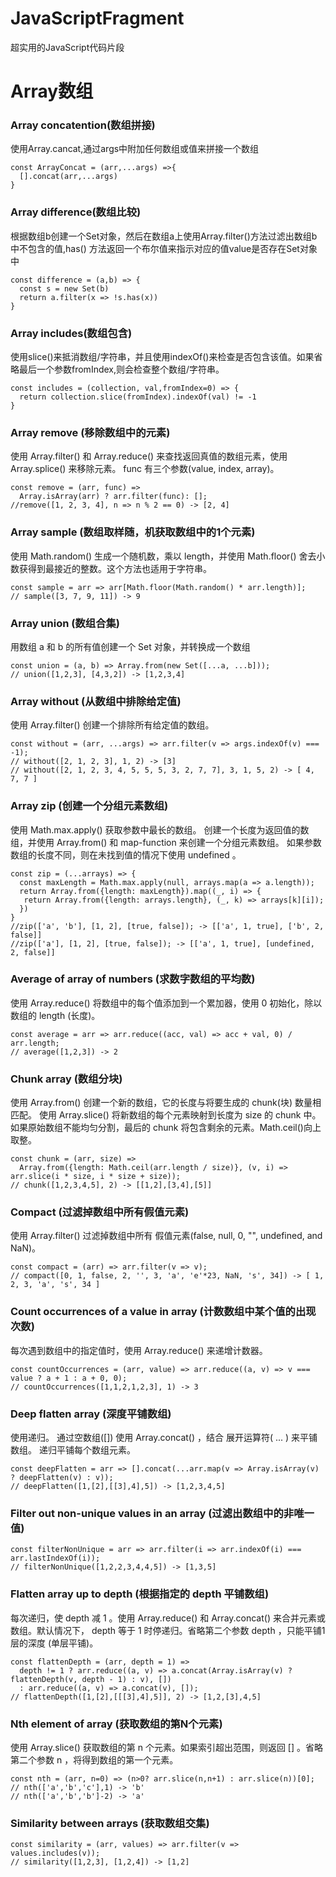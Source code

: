 # JavaScriptFragment
超实用的JavaScript代码片段

# Array数组
### Array concatention(数组拼接)
使用Array.cancat,通过args中附加任何数组或值来拼接一个数组
```
const ArrayConcat = (arr,...args) =>{
  [].concat(arr,...args)
}
```
### Array difference(数组比较)
根据数组b创建一个Set对象，然后在数组a上使用Array.filter()方法过滤出数组b中不包含的值,has() 方法返回一个布尔值来指示对应的值value是否存在Set对象中
```
const difference = (a,b) => {
  const s = new Set(b)
  return a.filter(x => !s.has(x))
}
```
### Array includes(数组包含)
使用slice()来抵消数组/字符串，并且使用indexOf()来检查是否包含该值。如果省略最后一个参数fromIndex,则会检查整个数组/字符串。
```
const includes = (collection, val,fromIndex=0) => {
  return collection.slice(fromIndex).indexOf(val) != -1
}
```
### Array remove (移除数组中的元素)
使用 Array.filter() 和 Array.reduce() 来查找返回真值的数组元素，使用 Array.splice() 来移除元素。 func 有三个参数(value, index, array)。
```
const remove = (arr, func) =>
  Array.isArray(arr) ? arr.filter(func): [];
//remove([1, 2, 3, 4], n => n % 2 == 0) -> [2, 4]
```
### Array sample (数组取样随，机获取数组中的1个元素)
使用 Math.random() 生成一个随机数，乘以 length，并使用 Math.floor() 舍去小数获得到最接近的整数。这个方法也适用于字符串。
```
const sample = arr => arr[Math.floor(Math.random() * arr.length)];
// sample([3, 7, 9, 11]) -> 9
```
### Array union (数组合集)
用数组 a 和 b 的所有值创建一个 Set 对象，并转换成一个数组
```
const union = (a, b) => Array.from(new Set([...a, ...b]));
// union([1,2,3], [4,3,2]) -> [1,2,3,4]
```
### Array without (从数组中排除给定值)
使用 Array.filter() 创建一个排除所有给定值的数组。
```
const without = (arr, ...args) => arr.filter(v => args.indexOf(v) === -1);
// without([2, 1, 2, 3], 1, 2) -> [3]
// without([2, 1, 2, 3, 4, 5, 5, 5, 3, 2, 7, 7], 3, 1, 5, 2) -> [ 4, 7, 7 ]
```
### Array zip (创建一个分组元素数组)
使用 Math.max.apply() 获取参数中最长的数组。 创建一个长度为返回值的数组，并使用 Array.from() 和 map-function 来创建一个分组元素数组。 如果参数数组的长度不同，则在未找到值的情况下使用 undefined 。
```
const zip = (...arrays) => {
  const maxLength = Math.max.apply(null, arrays.map(a => a.length));
  return Array.from({length: maxLength}).map((_, i) => {
   return Array.from({length: arrays.length}, (_, k) => arrays[k][i]);
  })
}
//zip(['a', 'b'], [1, 2], [true, false]); -> [['a', 1, true], ['b', 2, false]]
//zip(['a'], [1, 2], [true, false]); -> [['a', 1, true], [undefined, 2, false]]
```
### Average of array of numbers (求数字数组的平均数)
使用 Array.reduce() 将数组中的每个值添加到一个累加器，使用 0 初始化，除以数组的 length (长度)。
```
const average = arr => arr.reduce((acc, val) => acc + val, 0) / arr.length;
// average([1,2,3]) -> 2
```
### Chunk array (数组分块)
使用 Array.from() 创建一个新的数组，它的长度与将要生成的 chunk(块) 数量相匹配。 使用 Array.slice() 将新数组的每个元素映射到长度为 size 的 chunk 中。 如果原始数组不能均匀分割，最后的 chunk 将包含剩余的元素。Math.ceil()向上取整。
```
const chunk = (arr, size) =>
  Array.from({length: Math.ceil(arr.length / size)}, (v, i) => arr.slice(i * size, i * size + size));
// chunk([1,2,3,4,5], 2) -> [[1,2],[3,4],[5]]
```
### Compact (过滤掉数组中所有假值元素)
使用 Array.filter() 过滤掉数组中所有 假值元素(false, null, 0, "", undefined, and NaN)。
```
const compact = (arr) => arr.filter(v => v);
// compact([0, 1, false, 2, '', 3, 'a', 'e'*23, NaN, 's', 34]) -> [ 1, 2, 3, 'a', 's', 34 ]
```
### Count occurrences of a value in array (计数数组中某个值的出现次数)
每次遇到数组中的指定值时，使用 Array.reduce() 来递增计数器。
```
const countOccurrences = (arr, value) => arr.reduce((a, v) => v === value ? a + 1 : a + 0, 0);
// countOccurrences([1,1,2,1,2,3], 1) -> 3
```
### Deep flatten array (深度平铺数组)
使用递归。 通过空数组([]) 使用 Array.concat() ，结合 展开运算符( ... ) 来平铺数组。 递归平铺每个数组元素。
```
const deepFlatten = arr => [].concat(...arr.map(v => Array.isArray(v) ? deepFlatten(v) : v));
// deepFlatten([1,[2],[[3],4],5]) -> [1,2,3,4,5]
```
### Filter out non-unique values in an array (过滤出数组中的非唯一值)
```
const filterNonUnique = arr => arr.filter(i => arr.indexOf(i) === arr.lastIndexOf(i));
// filterNonUnique([1,2,2,3,4,4,5]) -> [1,3,5]
```
### Flatten array up to depth (根据指定的 depth 平铺数组)
每次递归，使 depth 减 1 。使用 Array.reduce() 和 Array.concat() 来合并元素或数组。默认情况下， depth 等于 1 时停递归。省略第二个参数 depth ，只能平铺1层的深度 (单层平铺)。
```
const flattenDepth = (arr, depth = 1) =>
  depth != 1 ? arr.reduce((a, v) => a.concat(Array.isArray(v) ? flattenDepth(v, depth - 1) : v), [])
  : arr.reduce((a, v) => a.concat(v), []);
// flattenDepth([1,[2],[[[3],4],5]], 2) -> [1,2,[3],4,5]
```
### Nth element of array (获取数组的第N个元素)
使用 Array.slice() 获取数组的第 n 个元素。如果索引超出范围，则返回 [] 。省略第二个参数 n ，将得到数组的第一个元素。
```
const nth = (arr, n=0) => (n>0? arr.slice(n,n+1) : arr.slice(n))[0];
// nth(['a','b','c'],1) -> 'b'
// nth(['a','b','b']-2) -> 'a'
```
### Similarity between arrays (获取数组交集)
```
const similarity = (arr, values) => arr.filter(v => values.includes(v));
// similarity([1,2,3], [1,2,4]) -> [1,2]
```

